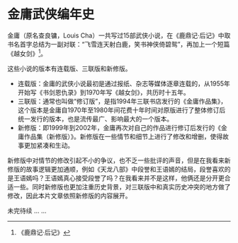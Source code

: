 # 金庸武侠编年史
金庸（原名查良镛，Louis Cha）一共写过15部武侠小说，在《鹿鼎记·后记》中取书名首字总结为一副对联：“飞雪连天射白鹿，笑书神侠倚碧鸳”，再加上一个短篇《越女剑》[^1]。

这些小说的版本有连载版、三联版和新修版。
- 连载版：金庸的武侠小说最初是通过报纸、杂志等媒体逐章连载的，从1955年开始写《书剑恩仇录》到1970年写《越女剑》，共历时十五年。
- 三联版：通常也叫做“修订版”，是指1994年三联书店发行的《金庸作品集》，这个版本是金庸自1970年至1980年间花费十年时间对原版进行了整体修订后统一发行的版本，也是流传最广、影响最大的一个版本。
- 新修版：即1999年到2002年，金庸再次对自己的作品进行修订后发行的《金庸作品集（新修版）》。新修版在一些情节和细节上进行了修改和增删，使得故事更加紧凑和生动。

新修版中对情节的修改引起不小的争议，也不乏一些批评的声音，但是在我看来新修版的故事逻辑更加通顺，例如《天龙八部》中段誉和王语嫣的结局，段誉喜欢的是王语嫣吗？王语嫣真心接受段誉了吗？在我看来并不是这样，他俩还是分开更合适一些。同时新修版也更加注重历史背景，对三联版中和真实历史冲突的地方做了修改，因此本片文章依照新修版的内容展开。

未完待续 ... ...

[^1]: 《鹿鼎记·后记》